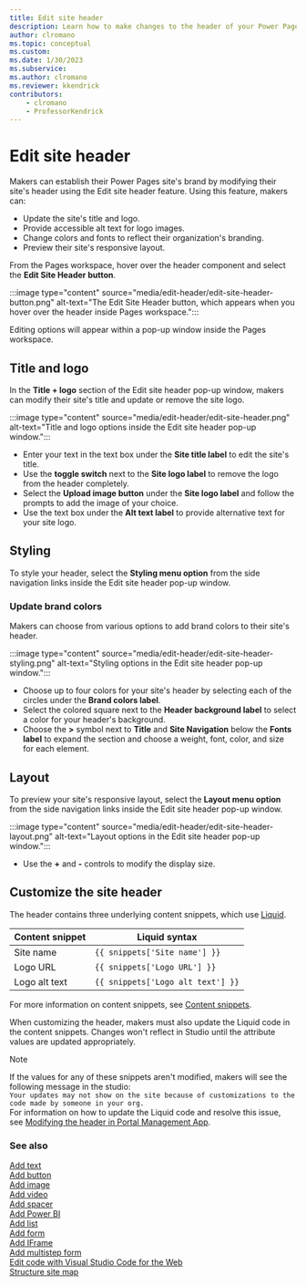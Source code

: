 ```yaml
---
title: Edit site header
description: Learn how to make changes to the header of your Power Pages site.
author: clromano
ms.topic: conceptual
ms.custom: 
ms.date: 1/30/2023
ms.subservice:
ms.author: clromano 
ms.reviewer: kkendrick
contributors:
    - clromano
    - ProfessorKendrick
---
```


# Edit site header

Makers can establish their Power Pages site's brand by modifying their site's header using the Edit site header feature. Using this feature, makers can:

- Update the site's title and logo.
- Provide accessible alt text for logo images.
- Change colors and fonts to reflect their organization's branding.
- Preview their site's responsive layout.

From the Pages workspace, hover over the header component and select the **Edit Site Header button**.

:::image type="content" source="media/edit-header/edit-site-header-button.png" alt-text="The Edit Site Header button, which appears when you hover over the header inside Pages workspace.":::

Editing options will appear within a pop-up window inside the Pages workspace.

## Title and logo

In the **Title + logo** section of the Edit site header pop-up window, makers can modify their site's title and update or remove the site logo.  

:::image type="content" source="media/edit-header/edit-site-header.png" alt-text="Title and logo options inside the Edit site header pop-up window.":::

- Enter your text in the text box under the **Site title label** to edit the site's title.
- Use the **toggle switch** next to the **Site logo label** to remove the logo from the header completely.
- Select the **Upload image button** under the **Site logo label** and follow the prompts to add the image of your choice.  
- Use the text box under the **Alt text label** to provide alternative text for your site logo.  

## Styling

To style your header, select the **Styling menu option** from the side navigation links inside the Edit site header pop-up window.

### Update brand colors

Makers can choose from various options to add brand colors to their site's header.

:::image type="content" source="media/edit-header/edit-site-header-styling.png" alt-text="Styling options in the Edit site header pop-up window.":::

- Choose up to four colors for your site's header by selecting each of the circles under the **Brand colors label**.
- Select the colored square next to the **Header background label** to select a color for your header's background.
- Choose the **>** symbol next to **Title** and **Site Navigation** below the **Fonts label** to expand the section and choose a weight, font, color, and size for each element.

## Layout

To preview your site's responsive layout, select the **Layout menu option** from the side navigation links inside the Edit site header pop-up window.

:::image type="content" source="media/edit-header/edit-site-header-layout.png" alt-text="Layout options in the Edit site header pop-up window.":::

- Use the **+** and **-** controls to modify the display size.

## Customize the site header

The header contains three underlying content snippets, which use [Liquid](../configure/liquid-overview.md). 

|Content snippet         |Liquid syntax                        |
|------------------------|-------------------------------------|
|Site name               |```{{ snippets['Site name'] }}```        |
|Logo URL                |```{{ snippets['Logo URL'] }}```         |
|Logo alt text           |```{{ snippets['Logo alt text'] }}```   |

For more information on content snippets, see [Content snippets](../configure/content-snippets.md).

When customizing the header, makers must also update the Liquid code in the content snippets. Changes won't reflect in Studio until the attribute values are updated appropriately. 

>[!NOTE]
> If the values for any of these snippets aren't modified, makers will see the following message in the studio:<br />```Your updates may not show on the site because of customizations to the code made by someone in your org.```<br />For information on how to update the Liquid code and resolve this issue, see [Modifying the header in Portal Management App](../known-issues.md#modifying-the-header-in-portal-management-app).

### See also

[Add text](add-text.md)<br />
[Add button](add-button.md)<br />
[Add image](add-image.md)<br />
[Add video](add-video.md)<br />
[Add spacer](add-spacer.md)<br />
[Add Power BI](add-power-bi.md)<br />
[Add list](add-list.md)<br />
[Add form](add-form.md)<br />
[Add IFrame](add-iframe.md)<br />
[Add multistep form](multistep-forms.md)<br />
[Edit code with Visual Studio Code for the Web](../configure/visual-studio-code-editor.md)<br />
[Structure site map](structure-site.md)<br />
